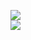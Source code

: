 [![](https://img.shields.io/badge/Made%20With-Github%20Spray-lightgrey.svg?style=for-the-badge&logo=github)](https://github.com/Annihil/github-spray#27387)  
[![](https://i.imgur.com/2DrTn0Z.gif)](https://github.com/Annihil/github-spray)